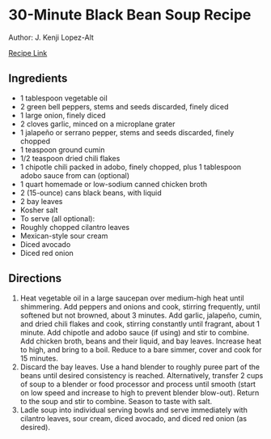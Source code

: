 # 30-Minute Black Bean Soup Recipe

Author: J. Kenji Lopez-Alt

[Recipe Link](https://www.seriouseats.com/recipes/2012/01/30-minute-black-bean-soup-recipe.html)

## Ingredients
- 1 tablespoon vegetable oil
- 2 green bell peppers, stems and seeds discarded, finely diced
- 1 large onion, finely diced
- 2 cloves garlic, minced on a microplane grater
- 1 jalapeño or serrano pepper, stems and seeds discarded, finely chopped
- 1 teaspoon ground cumin
- 1/2 teaspoon dried chili flakes
- 1 chipotle chili packed in adobo, finely chopped, plus 1 tablespoon adobo sauce from can (optional)
- 1 quart homemade or low-sodium canned chicken broth
- 2 (15-ounce) cans black beans, with liquid
- 2 bay leaves
- Kosher salt
- To serve (all optional):
- Roughly chopped cilantro leaves
- Mexican-style sour cream
- Diced avocado
- Diced red onion

## Directions
1. Heat vegetable oil in a large saucepan over medium-high heat until shimmering. Add peppers and onions and cook, stirring frequently, until softened but not browned, about 3 minutes. Add garlic, jalapeño, cumin, and dried chili flakes and cook, stirring constantly until fragrant, about 1 minute. Add chipotle and adobo sauce (if using) and stir to combine. Add chicken broth, beans and their liquid, and bay leaves. Increase heat to high, and bring to a boil. Reduce to a bare simmer, cover and cook for 15 minutes.
2. Discard the bay leaves. Use a hand blender to roughly puree part of the beans until desired consistency is reached. Alternatively, transfer 2 cups of soup to a blender or food processor and process until smooth (start on low speed and increase to high to prevent blender blow-out). Return to the soup and stir to combine. Season to taste with salt.
3. Ladle soup into individual serving bowls and serve immediately with cilantro leaves, sour cream, diced avocado, and diced red onion (as desired).